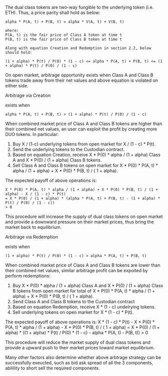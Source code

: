 The dual class tokens are two-way fungible to the underlying token (i.e. ETH). Thus, a price parity shall hold as below:

    alpha * P(A, t) + P(B, t) = alpha * V(A, t) + V(B, t)

    where:
    P(A, t) is the fair price of Class A token at time t
    P(B, t) is the fair price of Class B token at time t

    Along with equation Creation and Redemption in section 2.2, below should hold:

    (1 + alpha) * P(t) / P(0) * (1 - c) <= alpha * P(A, t) + P(B, t) <= (1 + alpha) * P(t) / P(0) / (1 - c)

On open market, arbitrage opportunity exists when Class A and Class B tokens trade away from their net values and above equation is violated on either side.

Arbitrage via Creation

exists when

    alpha * P(A, t) + P(B, t) > (1 + alpha) * P(t) / P(0) / (1 - c)

When combined market price of Class A and Class B tokens are higher than their combined net values, an user can exploit the profit by creating more DUO tokens. In particular:

1) Buy X / (1-c) underlying tokens from open market for X / (1 - c) * P(t).
2) Send the underlying tokens to the Custodian contract.
3) Based on equation Creation, receive X * P(0) * alpha / (1 + alpha) Class A and X * P(0) / (1 + alpha) Class B tokens.
4) Sell Class A and Class B tokens on open market for X * P(0) * P(A, t) * alpha / (1 + alpha) + X * P(0) * P(B, t) / ( 1 + alpha).

The expected payoff of above operations is:

    X * P(0) * P(A, t) * alpha / (1 + alpha) + X * P(0) * P(B, t) / (1 + alpha) - X / (1 - c) * P(t) 
    = X * P(0) / (1 + alpha) * (alpha * P(A, t) + P(B, t) - (1 + alpha) * P(t) / P(0) / (1 - c)) 
    > 0 


This procedure will increase the supply of dual class tokens on open market and provide a downward pressure on their market prices, thus bring the market back to equilibrium.

Arbitrage via Redemption

exists when

    (1 + alpha) * P(t) / P(0) * (1 - c) > alpha * P(A, t) + P(B, t)

When combined market price of Class A and Class B tokens are lower than their combined net values, similar arbitrage profit can be expoited by perform redemptions:

1) Buy X * P(0) * alpha / (1 + alpha) Class A and X * P(0) / (1 + alpha) Class B tokens from open market for total of X * P(0) * P(A, t) * alpha / (1 + alpha) + X * P(0) * P(B, t) / ( 1 + alpha).
2) Send Class A and Class B tokens to the Custodian contract
3) Based on equation Redemption, receive X * (1 - c) undelrying tokens.
4) Sell underlying tokens on open market for X * (1 - c) * P(t).

The expected payoff of above operations is:
    X * (1 - c) * P(t) - X * P(0) * P(A, t) * alpha / (1 + alpha) - X * P(0) * P(B, t) / ( 1 + alpha) 
    = X * P(0) / (1 + alpha) * ((1 + alpha) * P(t) / P(0) * (1 - c) - alpha * P(A, t) - P(B, t)) 
    > 0

This procedure will reduce the market supply of dual class tokens and provide a upward push to their market prices toward market equilibrium.

Many other factors also determine whether above arbtrage strategy can be successfully exeucted, such as bid ask spread of all the 3 components, abilility to short sell the required components.